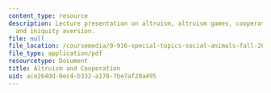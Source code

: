 ```yaml
---
content_type: resource
description: Lecture presentation on altruism, altruism games, cooperation, prosociality,
  and iniquity aversion.
file: null
file_location: /coursemedia/9-916-special-topics-social-animals-fall-2009/ace264dd0ec4b332a1787be7af20a495_MIT9_916F09_lec02.pdf
file_type: application/pdf
resourcetype: Document
title: Altruism and Cooperation
uid: ace264dd-0ec4-b332-a178-7be7af20a495
---
```

